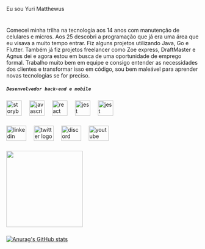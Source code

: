 Eu sou Yuri Matthewus
#
Comecei minha trilha na tecnologia aos 14 anos com manutenção de celulares e micros. Aos 25 descobri a programação que já era uma área que eu visava a muito tempo entrar. 
Fiz alguns projetos utilizando Java, Go e Flutter. Também já fiz projetos freelancer como Zoe express, DraftMaster e Agnus dei e agora estou em busca de uma oportunidade de emprego formal. Trabalho muito bem em equipe e consigo entender as necessidades dos clientes e transformar isso em código, sou bem maleável para aprender novas tecnologias se for preciso. 

##### **`Desenvolvedor back-end e mobile`**

<div align="left">
  <img src="https://img.icons8.com/?size=512&id=44442&format=png" height="40" alt="storybook logo"  />
  <img width="12" />
  <img src="https://cdn.iconscout.com/icon/free/png-512/free-flutter-logo-icon-download-in-svg-png-gif-file-formats--programming-language-coding-development-logos-icons-1720090.png?f=webp&w=256" height="40" alt="javascript logo"  />
  <img width="12" />
  <img src="https://bashlogo.com/img/logo/svg/full_colored_light.svg" height="40" alt="react logo"  />
  <img width="12" />
  <img src="https://img.icons8.com/?size=100&id=G0CnLqqcRBXl&format=png&color=FFFFFF" height="40" alt="jest logo"  />
  <img width="12" />
   <img src="https://logospng.org/wp-content/uploads/linux.png" height="40" alt="jest logo"  />
 
</div>

###

<div align="left">
  <img src="https://raw.githubusercontent.com/maurodesouza/profile-readme-generator/master/src/assets/icons/social/linkedin/default.svg" width="52" height="40" alt="linkedin logo"  />
   <img width="12" />
  <img src="https://raw.githubusercontent.com/maurodesouza/profile-readme-generator/master/src/assets/icons/social/twitter/default.svg" width="52" height="40" alt="twitter logo"  />
   <img width="12" />
  <img src="https://raw.githubusercontent.com/maurodesouza/profile-readme-generator/master/src/assets/icons/social/discord/default.svg" width="52" height="40" alt="discord logo"  />
   <img width="12" />
  <img src="https://raw.githubusercontent.com/maurodesouza/profile-readme-generator/master/src/assets/icons/social/youtube/default.svg" width="52" height="40" alt="youtube logo"  />
   <img width="12" />
</div>

###

<div align="left">
  <img height="200" src="https://media.tenor.com/EDa-2dguBeEAAAAi/one-piece-zoro.gif"  />
</div>

###

[![Anurag's GitHub stats](https://github-readme-stats.vercel.app/api?username=iru-Y&show_icons=true&theme=radical)](https://github.com/iru-Y/github-readme-stats)
